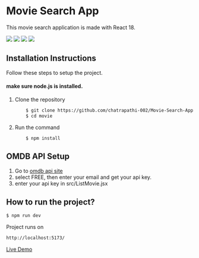 # Movie Search App

This movie search application is made with React 18.


<p align="left">
    <a href="#" alt="Issues">
        <img src="https://img.shields.io/github/stars/chatrapathi-002/Movie-Search-App?style=social" /></a>
    <a href="https://github.com/chatrapathi-002/Movie-Search-App/pulls" alt="Pull Requests">
        <img src="https://img.shields.io/github/issues-pr/chatrapathi-002/Movie-Search-App" /></a>
    <a href="#" alt="Forks">
        <img src="https://img.shields.io/github/forks/chatrapathi-002/Movie-Search-App?style=social" /></a>
    <a href="https://github.com/chatrapathi-002/Movie-Search-App/issues" alt="issues">
        <img src="https://img.shields.io/github/issues/chatrapathi-002/Movie-Search-App" /></a>
</p>


## Installation Instructions

Follow these steps to setup the project.
#### make sure node.js is installed.

1. Clone the repository
   
    ```bash
        $ git clone https://github.com/chatrapathi-002/Movie-Search-App.git
        $ cd movie
    ```
2. Run the command
    ```
        $ npm install
    ``` 

## OMDB API Setup
1. Go to [omdb api site](omdbapi.com/apikey.aspx)
2. select FREE, then enter your email and get your api key.
3. enter your api key in src/ListMovie.jsx

## How to run  the project?
```bash
$ npm run dev
```

Project runs on

```bash
http://localhost:5173/
```

[Live Demo](https://moviebucket.vercel.app/)
